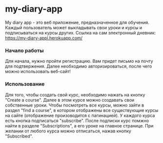 # my-diary-app

My diary app - это веб приложение, предназначенное для обучения. Каждый пользователь может выкладывать свои уроки и курсы и подписываться на курсы других. Ссылка на сам электронный дневник: https://my-diary-appl.herokuapp.com/

### Начало работы

Для начала, нужно пройти регистрацию. Вам придет письмо на почту для подтвержения. Далее необходимо авторизироваться, после чего можно использовать веб-сайт!

### Использование

Для того, чтобы создать свой курс, необходимо нажать на кнопку "Create a course". Далее в этом курсе можно создавать свои собственные уроки.
Чтобы посмотреть все курсы, можно зайти в раздел "find a course", в котором отображены все существующие курсы на сайте (отображение произоводится с пагинацией).
У каждого курса есть кнопка подписаться "subscribe". После подписки курс помжно найти в разделе "Subscriptions", а его уроке на главное странице.
При желании от любого курса можно отписаться, нажав кнопку "Subscribed".
